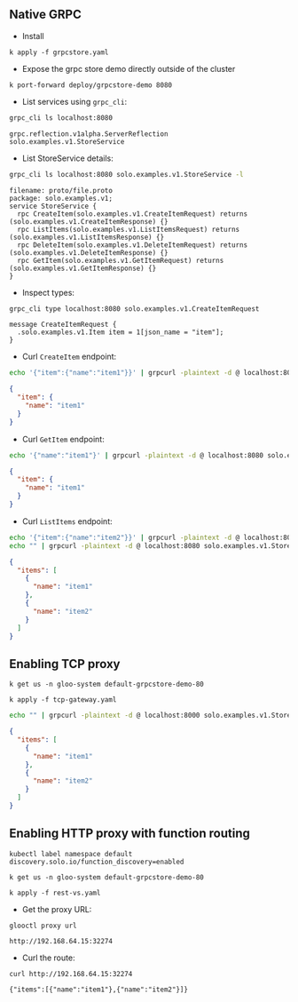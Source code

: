## Native GRPC

- Install

`k apply -f grpcstore.yaml`

- Expose the grpc store demo directly outside of the cluster

`k port-forward deploy/grpcstore-demo 8080`

- List services using `grpc_cli`: 

```bash
grpc_cli ls localhost:8080
```

```
grpc.reflection.v1alpha.ServerReflection
solo.examples.v1.StoreService
```

- List StoreService details:

```bash
grpc_cli ls localhost:8080 solo.examples.v1.StoreService -l
```

```
filename: proto/file.proto
package: solo.examples.v1;
service StoreService {
  rpc CreateItem(solo.examples.v1.CreateItemRequest) returns (solo.examples.v1.CreateItemResponse) {}
  rpc ListItems(solo.examples.v1.ListItemsRequest) returns (solo.examples.v1.ListItemsResponse) {}
  rpc DeleteItem(solo.examples.v1.DeleteItemRequest) returns (solo.examples.v1.DeleteItemResponse) {}
  rpc GetItem(solo.examples.v1.GetItemRequest) returns (solo.examples.v1.GetItemResponse) {}
}
```

- Inspect types:

```bash
grpc_cli type localhost:8080 solo.examples.v1.CreateItemRequest
```

```
message CreateItemRequest {
  .solo.examples.v1.Item item = 1[json_name = "item"];
}

```

- Curl `CreateItem` endpoint:

```bash
echo '{"item":{"name":"item1"}}' | grpcurl -plaintext -d @ localhost:8080 solo.examples.v1.StoreService/CreateItem
```
```json
{
  "item": {
    "name": "item1"
  }
}
```

- Curl `GetItem` endpoint:

```bash
echo '{"name":"item1"}' | grpcurl -plaintext -d @ localhost:8080 solo.examples.v1.StoreService/GetItem
```
```json
{
  "item": {
    "name": "item1"
  }
}
```

- Curl `ListItems` endpoint:

```bash
echo '{"item":{"name":"item2"}}' | grpcurl -plaintext -d @ localhost:8080 solo.examples.v1.StoreService/CreateItem
echo "" | grpcurl -plaintext -d @ localhost:8080 solo.examples.v1.StoreService/ListItems
```
```json
{
  "items": [
    {
      "name": "item1"
    },
    {
      "name": "item2"
    }
  ]
}
```

## Enabling TCP proxy 

`k get us -n gloo-system default-grpcstore-demo-80`

`k apply -f tcp-gateway.yaml`

```bash
echo "" | grpcurl -plaintext -d @ localhost:8000 solo.examples.v1.StoreService/ListItems
```

```json
{
  "items": [
    {
      "name": "item1"
    },
    {
      "name": "item2"
    }
  ]
}
```

## Enabling HTTP proxy with function routing

`kubectl label namespace default discovery.solo.io/function_discovery=enabled`

 `k get us -n gloo-system default-grpcstore-demo-80`
 
 `k apply -f rest-vs.yaml`
 
 - Get the proxy URL:
 
 `glooctl proxy url`
 
 `http://192.168.64.15:32274`
 
 - Curl the route:
 
 `curl http://192.168.64.15:32274`
 
 `{"items":[{"name":"item1"},{"name":"item2"}]}`